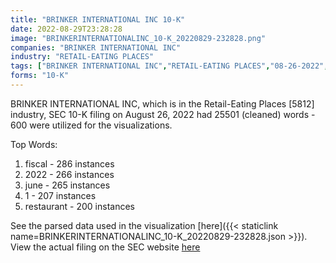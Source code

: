```yaml
---
title: "BRINKER INTERNATIONAL INC 10-K"
date: 2022-08-29T23:28:28
image: "BRINKERINTERNATIONALINC_10-K_20220829-232828.png"
companies: "BRINKER INTERNATIONAL INC"
industry: "RETAIL-EATING PLACES"
tags: ["BRINKER INTERNATIONAL INC","RETAIL-EATING PLACES","08-26-2022","10-K"]
forms: "10-K"
---
```

BRINKER INTERNATIONAL INC, which is in the Retail-Eating Places [5812] industry, SEC 10-K filing on August 26, 2022 had 25501 (cleaned) words - 600 were utilized for the visualizations.

Top Words:
1. fiscal - 286 instances
2. 2022 - 266 instances
3. june - 265 instances
4. 1 - 207 instances
5. restaurant - 200 instances


See the parsed data used in the visualization [here]({{< staticlink name=BRINKERINTERNATIONALINC_10-K_20220829-232828.json >}}).  
View the actual filing on the SEC website [here](https://www.sec.gov/Archives/edgar/data/703351/0000703351-22-000036.txt)